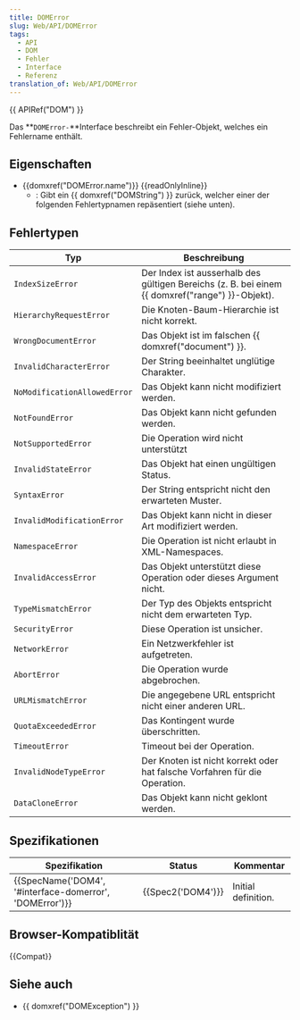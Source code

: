 ```yaml
---
title: DOMError
slug: Web/API/DOMError
tags:
  - API
  - DOM
  - Fehler
  - Interface
  - Referenz
translation_of: Web/API/DOMError
---
```

{{ APIRef("DOM") }}

Das **`DOMError-`**Interface beschreibt ein Fehler-Objekt, welches ein Fehlername enthält.

## Eigenschaften

- {{domxref("DOMError.name")}} {{readOnlyInline}}
  - : Gibt ein {{ domxref("DOMString") }} zurück, welcher einer der folgenden Fehlertypnamen repäsentiert (siehe unten).

## Fehlertypen

| Typ                          | Beschreibung                                                                                          |
| ---------------------------- | ----------------------------------------------------------------------------------------------------- |
| `IndexSizeError`             | Der Index ist ausserhalb des gültigen Bereichs (z. B. bei einem {{ domxref("range") }}-Objekt). |
| `HierarchyRequestError`      | Die Knoten-Baum-Hierarchie ist nicht korrekt.                                                         |
| `WrongDocumentError`         | Das Objekt ist im falschen {{ domxref("document") }}.                                          |
| `InvalidCharacterError`      | Der String beeinhaltet unglütige Charakter.                                                           |
| `NoModificationAllowedError` | Das Objekt kann nicht modifiziert werden.                                                             |
| `NotFoundError`              | Das Objekt kann nicht gefunden werden.                                                                |
| `NotSupportedError`          | Die Operation wird nicht unterstützt                                                                  |
| `InvalidStateError`          | Das Objekt hat einen ungültigen Status.                                                               |
| `SyntaxError`                | Der String entspricht nicht den erwarteten Muster.                                                    |
| `InvalidModificationError`   | Das Objekt kann nicht in dieser Art modifiziert werden.                                               |
| `NamespaceError`             | Die Operation ist nicht erlaubt in XML-Namespaces.                                                    |
| `InvalidAccessError`         | Das Objekt unterstützt diese Operation oder dieses Argument nicht.                                    |
| `TypeMismatchError`          | Der Typ des Objekts entspricht nicht dem erwarteten Typ.                                              |
| `SecurityError`              | Diese Operation ist unsicher.                                                                         |
| `NetworkError`               | Ein Netzwerkfehler ist aufgetreten.                                                                   |
| `AbortError`                 | Die Operation wurde abgebrochen.                                                                      |
| `URLMismatchError`           | Die angegebene URL entspricht nicht einer anderen URL.                                                |
| `QuotaExceededError`         | Das Kontingent wurde überschritten.                                                                   |
| `TimeoutError`               | Timeout bei der Operation.                                                                            |
| `InvalidNodeTypeError`       | Der Knoten ist nicht korrekt oder hat falsche Vorfahren für die Operation.                            |
| `DataCloneError`             | Das Objekt kann nicht geklont werden.                                                                 |

## Spezifikationen

| Spezifikation                                                            | Status                   | Kommentar           |
| ------------------------------------------------------------------------ | ------------------------ | ------------------- |
| {{SpecName('DOM4', '#interface-domerror', 'DOMError')}} | {{Spec2('DOM4')}} | Initial definition. |

## Browser-Kompatiblität

{{Compat}}

## Siehe auch

- {{ domxref("DOMException") }}
